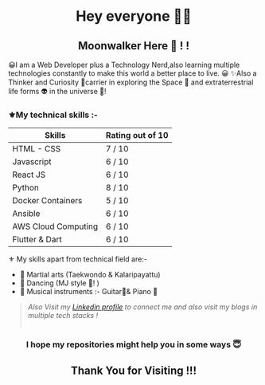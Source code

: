 <h1 align="center"> Hey everyone 🙋‍♂️</h1>

<h2 align="center">Moonwalker Here 🎩 ! ! 
</h2>

😀I am a Web Developer plus a Technology Nerd,also learning multiple technologies constantly to make this world a better place to live. 😀
✨Also a Thinker and Curiosity 🤔carrier in exploring the Space 🚀 and extraterrestrial life forms 👽 in the universe 🌌!


### ⚜My technical skills :-


| Skills                     | Rating out of 10 |
| -------------------------- | ---------------- |
| HTML - CSS                 | 7 / 10           |
| Javascript                 | 6 / 10           |
| React JS                   | 6 / 10           |
| Python                     | 8 / 10           |
| Docker Containers          | 5 / 10           |
| Ansible                    | 6 / 10           |
| AWS Cloud Computing        | 6 / 10           |
| Flutter & Dart             | 6 / 10           |


 ⚜ My skills apart from technical field are:-
- 📌 Martial arts (Taekwondo & Kalaripayattu) 
- 📌 Dancing (MJ style 🎩! ) 
- 📌 Musical instruments :- Guitar🎸& Piano 🎹 


> *Also Visit my [Linkedin profile](https://www.linkedin.com/in/moonwalkerabhi/) to connect me and also visit my blogs in multiple tech stacks !*
<br><br>
<h3 align="center">I hope my repositories might help you in some ways 😇<h3>

<h2 align="center"> Thank You for Visiting !!! </h2>
